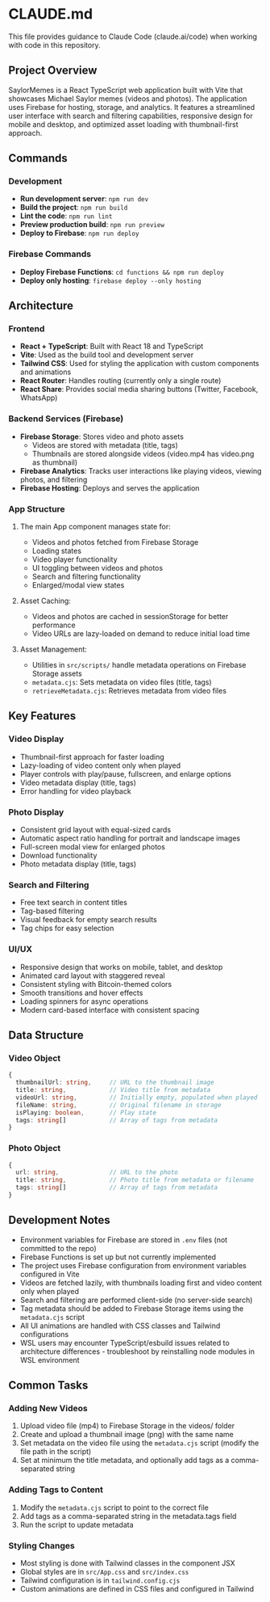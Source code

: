 # CLAUDE.md

This file provides guidance to Claude Code (claude.ai/code) when working with code in this repository.

## Project Overview

SaylorMemes is a React TypeScript web application built with Vite that showcases Michael Saylor memes (videos and photos). The application uses Firebase for hosting, storage, and analytics. It features a streamlined user interface with search and filtering capabilities, responsive design for mobile and desktop, and optimized asset loading with thumbnail-first approach.

## Commands

### Development
- **Run development server**: `npm run dev`
- **Build the project**: `npm run build`
- **Lint the code**: `npm run lint`
- **Preview production build**: `npm run preview`
- **Deploy to Firebase**: `npm run deploy`

### Firebase Commands
- **Deploy Firebase Functions**: `cd functions && npm run deploy`
- **Deploy only hosting**: `firebase deploy --only hosting`

## Architecture

### Frontend
- **React + TypeScript**: Built with React 18 and TypeScript
- **Vite**: Used as the build tool and development server
- **Tailwind CSS**: Used for styling the application with custom components and animations
- **React Router**: Handles routing (currently only a single route)
- **React Share**: Provides social media sharing buttons (Twitter, Facebook, WhatsApp)

### Backend Services (Firebase)
- **Firebase Storage**: Stores video and photo assets
  - Videos are stored with metadata (title, tags)
  - Thumbnails are stored alongside videos (video.mp4 has video.png as thumbnail)
- **Firebase Analytics**: Tracks user interactions like playing videos, viewing photos, and filtering
- **Firebase Hosting**: Deploys and serves the application

### App Structure
1. The main App component manages state for:
   - Videos and photos fetched from Firebase Storage
   - Loading states
   - Video player functionality
   - UI toggling between videos and photos
   - Search and filtering functionality
   - Enlarged/modal view states

2. Asset Caching:
   - Videos and photos are cached in sessionStorage for better performance
   - Video URLs are lazy-loaded on demand to reduce initial load time

3. Asset Management:
   - Utilities in `src/scripts/` handle metadata operations on Firebase Storage assets
   - `metadata.cjs`: Sets metadata on video files (title, tags)
   - `retrieveMetadata.cjs`: Retrieves metadata from video files

## Key Features

### Video Display
- Thumbnail-first approach for faster loading
- Lazy-loading of video content only when played
- Player controls with play/pause, fullscreen, and enlarge options
- Video metadata display (title, tags)
- Error handling for video playback

### Photo Display
- Consistent grid layout with equal-sized cards
- Automatic aspect ratio handling for portrait and landscape images
- Full-screen modal view for enlarged photos
- Download functionality
- Photo metadata display (title, tags)

### Search and Filtering
- Free text search in content titles
- Tag-based filtering
- Visual feedback for empty search results
- Tag chips for easy selection

### UI/UX
- Responsive design that works on mobile, tablet, and desktop
- Animated card layout with staggered reveal
- Consistent styling with Bitcoin-themed colors
- Smooth transitions and hover effects
- Loading spinners for async operations
- Modern card-based interface with consistent spacing

## Data Structure

### Video Object
```typescript
{
  thumbnailUrl: string,     // URL to the thumbnail image
  title: string,            // Video title from metadata
  videoUrl: string,         // Initially empty, populated when played
  fileName: string,         // Original filename in storage
  isPlaying: boolean,       // Play state
  tags: string[]            // Array of tags from metadata
}
```

### Photo Object
```typescript
{
  url: string,              // URL to the photo
  title: string,            // Photo title from metadata or filename
  tags: string[]            // Array of tags from metadata
}
```

## Development Notes

- Environment variables for Firebase are stored in `.env` files (not committed to the repo)
- Firebase Functions is set up but not currently implemented
- The project uses Firebase configuration from environment variables configured in Vite
- Videos are fetched lazily, with thumbnails loading first and video content only when played
- Search and filtering are performed client-side (no server-side search)
- Tag metadata should be added to Firebase Storage items using the `metadata.cjs` script
- All UI animations are handled with CSS classes and Tailwind configurations
- WSL users may encounter TypeScript/esbuild issues related to architecture differences - troubleshoot by reinstalling node modules in WSL environment

## Common Tasks

### Adding New Videos
1. Upload video file (mp4) to Firebase Storage in the videos/ folder
2. Create and upload a thumbnail image (png) with the same name
3. Set metadata on the video file using the `metadata.cjs` script (modify the file path in the script)
4. Set at minimum the title metadata, and optionally add tags as a comma-separated string

### Adding Tags to Content
1. Modify the `metadata.cjs` script to point to the correct file
2. Add tags as a comma-separated string in the metadata.tags field
3. Run the script to update metadata

### Styling Changes
- Most styling is done with Tailwind classes in the component JSX
- Global styles are in `src/App.css` and `src/index.css`
- Tailwind configuration is in `tailwind.config.cjs`
- Custom animations are defined in CSS files and configured in Tailwind